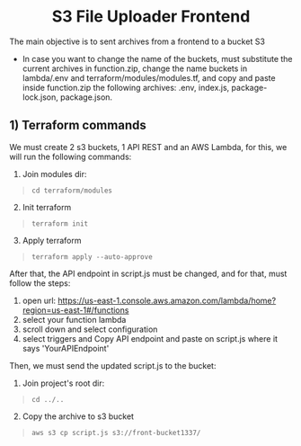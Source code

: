<h1 align="center" dir="auto">S3 File Uploader Frontend</h1>
The main objective is to sent archives from a frontend to a bucket S3

* In case you want to change the name of the buckets, must substitute the current archives in function.zip, change the name buckets in lambda/.env and terraform/modules/modules.tf, and copy and paste inside function.zip the following archives: .env, index.js, package-lock.json, package.json.

<h2>1) Terraform commands</h2>
We must create 2 s3 buckets, 1 API REST and an AWS Lambda, for this, we will run the following commands:

1) Join modules dir:

>     cd terraform/modules

2) Init terraform
>     terraform init

3) Apply terraform
>     terraform apply --auto-approve

After that, the API endpoint in script.js must be changed, and for that, must follow the steps:

1) open url: https://us-east-1.console.aws.amazon.com/lambda/home?region=us-east-1#/functions
2) select your function lambda
3) scroll down and select configuration
4) select triggers and Copy API endpoint and paste on script.js where it says 'YourAPIEndpoint'

Then, we must send the updated script.js to the bucket:

1) Join project's root dir:
>     cd ../..

2) Copy the archive to s3 bucket
>     aws s3 cp script.js s3://front-bucket1337/
